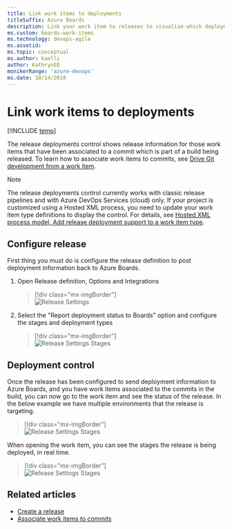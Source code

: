 ```yaml
---
title: Link work items to deployments
titleSuffix: Azure Boards
description: Link your work item to releases to visualize which deployments include your work items
ms.custom: boards-work-items  
ms.technology: devops-agile
ms.assetid: 
ms.topic: conceptual
ms.author: kaelli
author: KathrynEE
monikerRange: 'azure-devops'
ms.date: 10/14/2018
---
```


# Link work items to deployments

[!INCLUDE [temp](../includes/version-vsts-only.md)]

The release deployments control shows release information for those work items that have been associated to a commit which is part of a build being released. To learn how to associate work items to commits, see [Drive Git development from a work item](../backlogs/connect-work-items-to-git-dev-ops.md).

> [!NOTE]  
> The release deployments control currently works with classic release pipelines and with Azure DevOps Services (cloud) only. If your project is customized using a Hosted XML process, you need to update your work item type definitions to display the control. For details, see [Hosted XML process model, Add release deployment support to a work item type](../../organizations/settings/work/hosted-xml-process-model.md#add-support-wit).

## Configure release

First thing you must do is configure the release definition to post deployment information back to Azure Boards.

1.  Open Release definition, Options and Integrations

    > [!div class="mx-imgBorder"]  
    > ![Release Settings](media/deployments-control/release-settings-1.png)

2.  Select the "Report deployment status to Boards" option and configure the stages and deployment types

    > [!div class="mx-imgBorder"]  
    > ![Release Settings Stages](media/deployments-control/release-settings-stages-1.png)

## Deployment control

Once the release has been configured to send deployment information to Azure Boards, and you have work items associated to the commits in the build, you can now go to the work item and see the status of the release. In the below example we have multiple environments that the release is targeting.

> [!div class="mx-imgBorder"]  
> ![Release Settings Stages](media/deployments-control/releases-stages-1.png)

When opening the work item, you can see the stages the release is being deployed, in real time.

> [!div class="mx-imgBorder"]  
> ![Release Settings Stages](media/deployments-control/deployments-control-1.png)

## Related articles

* [Create a release](../../pipelines/release/define-multistage-release-process.md)
* [Associate work items to commits](../backlogs/connect-work-items-to-git-dev-ops.md)
